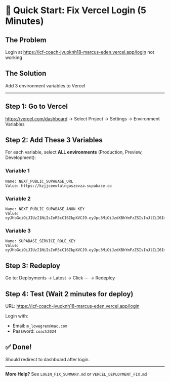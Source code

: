 # 🚀 Quick Start: Fix Vercel Login (5 Minutes)

## The Problem
Login at https://icf-coach-jvuoknh18-marcus-eden.vercel.app/login not working

## The Solution
Add 3 environment variables to Vercel

---

## Step 1: Go to Vercel
https://vercel.com/dashboard → Select Project → Settings → Environment Variables

## Step 2: Add These 3 Variables

For each variable, select **ALL environments** (Production, Preview, Development):

### Variable 1
```
Name: NEXT_PUBLIC_SUPABASE_URL
Value: https://kzjjceewlalnguszevza.supabase.co
```

### Variable 2
```
Name: NEXT_PUBLIC_SUPABASE_ANON_KEY
Value: eyJhbGciOiJIUzI1NiIsInR5cCI6IkpXVCJ9.eyJpc3MiOiJzdXBhYmFzZSIsInJlZiI6Imt6ampjZWV3bGFsbmd1c3pldnphIiwicm9sZSI6ImFub24iLCJpYXQiOjE3NjE4MzI1NjMsImV4cCI6MjA3NzQwODU2M30.Sl4Ww7DcYPzqmULYkun9q2IMZJlDpQfxmawakeKIY8g
```

### Variable 3
```
Name: SUPABASE_SERVICE_ROLE_KEY
Value: eyJhbGciOiJIUzI1NiIsInR5cCI6IkpXVCJ9.eyJpc3MiOiJzdXBhYmFzZSIsInJlZiI6Imt6ampjZWV3bGFsbmd1c3pldnphIiwicm9sZSI6InNlcnZpY2Vfcm9sZSIsImlhdCI6MTc2MTgzMjU2MywiZXhwIjoyMDc3NDA4NTYzfQ.d08DSvssDYl3mRey4sleJ1aCM1yuogEnjb7JQw0BQ2g
```

## Step 3: Redeploy
Go to: Deployments → Latest → Click ⋯ → Redeploy

## Step 4: Test (Wait 2 minutes for deploy)
URL: https://icf-coach-jvuoknh18-marcus-eden.vercel.app/login

Login with:
- Email: `m_lowegren@mac.com`
- Password: `coach2024`

## ✅ Done!
Should redirect to dashboard after login.

---

**More Help?** See `LOGIN_FIX_SUMMARY.md` or `VERCEL_DEPLOYMENT_FIX.md`

